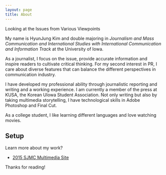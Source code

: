 ```yaml
---
layout: page
title: About
---
```


<p class="message">
  Looking at the Issues from Various Viewpoints
</p>

My name is HyunJung Kim and double majoring in *Journalism and Mass Communication and International Studies with International Communication and Information Track* at the University of Iowa.

As a journalist, I focus on the issue, provide accurate information and inspire readers to cultivate critical thinking. For my second interest in PR, I care about diverse features that can balance the different perspectives in communication industry.

I have developed my professional ability through journalistic reporting and writing and a working experience. I am currently a member of the press at KUSA, the Korean UIowa Student Association. Not only writing but also by taking multimedia storytelling, I have technological skills in Adobe Photoshop and Final Cut. 

As a college student, I like learning different languages and love watching movies. 

## Setup

Learn more about my work?

* [2015 SJMC Multimedia Site](https://multimedia.jmc.uiowa.edu/hkim60/)



Thanks for reading!
